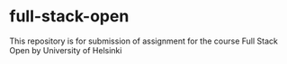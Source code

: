 # full-stack-open
This repository is for submission of assignment for the course Full Stack Open by University of Helsinki
